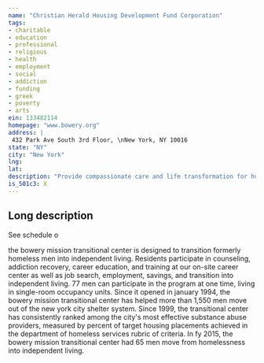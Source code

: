 ```yaml
---
name: "Christian Herald Housing Development Fund Corporation"
tags:
- charitable
- education
- professional
- religious
- health
- employment
- social
- addiction
- funding
- greek
- poverty
- arts
ein: 133482114
homepage: "www.bowery.org"
address: |
 432 Park Ave South 3rd Floor, \nNew York, NY 10016
state: "NY"
city: "New York"
lng: 
lat: 
description: "Provide compassionate care and life transformation for hurting people in new york city"
is_501c3: X
---
```


## Long description

See schedule o
  
  the bowery mission transitional center is designed to transition formerly homeless men into independent living. Residents participate in counseling, addiction recovery, career education, and training at our on-site career center as well as job search, employment, savings, and transition into independent living. 77 men can participate in the program at one time, living in single-room occupancy units. Since it opened in january 1994, the bowery mission transitional center has helped more than 1,550 men move out of the new york city shelter system. Since 1999, the transitional center has consistently ranked among the city's most effective substance abuse providers, measured by percent of target housing placements achieved in the department of homeless services rubric of criteria. In fy 2015, the bowery mission transitional center had 65 men move from homelessness into independent living. 
